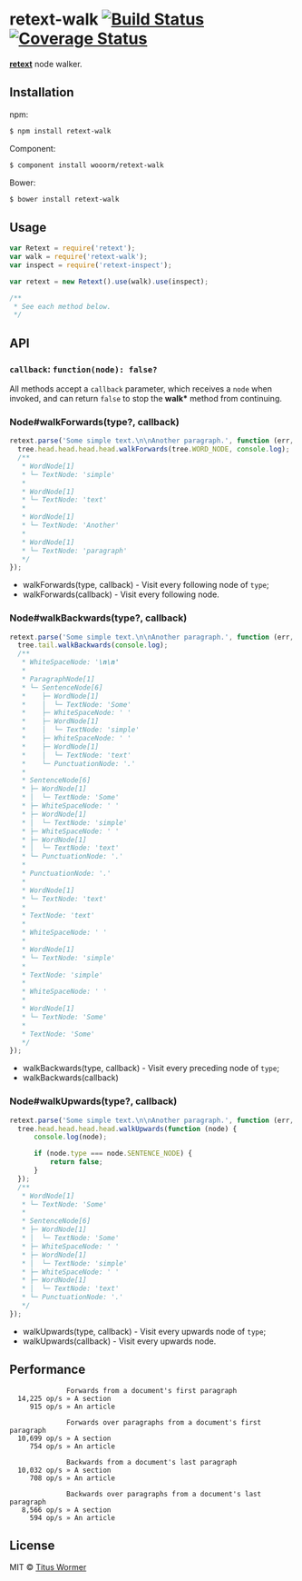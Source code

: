# retext-walk [![Build Status](https://img.shields.io/travis/wooorm/retext-walk.svg?style=flat)](https://travis-ci.org/wooorm/retext-walk) [![Coverage Status](https://img.shields.io/coveralls/wooorm/retext-walk.svg?style=flat)](https://coveralls.io/r/wooorm/retext-walk?branch=master)

**[retext](https://github.com/wooorm/retext "Retext")** node walker.

## Installation

npm:
```sh
$ npm install retext-walk
```

Component:
```sh
$ component install wooorm/retext-walk
```

Bower:
```sh
$ bower install retext-walk
```

## Usage

```js
var Retext = require('retext');
var walk = require('retext-walk');
var inspect = require('retext-inspect');

var retext = new Retext().use(walk).use(inspect);

/**
 * See each method below.
 */
```

## API

### `callback`: `function(node): false?`

All methods accept a `callback` parameter, which receives a `node` when invoked, and can return `false` to stop the **walk\*** method from continuing.

### Node#walkForwards(type?, callback)

```js
retext.parse('Some simple text.\n\nAnother paragraph.', function (err, tree) {
  tree.head.head.head.head.walkForwards(tree.WORD_NODE, console.log);
  /**
   * WordNode[1]
   * └─ TextNode: 'simple'
   *
   * WordNode[1]
   * └─ TextNode: 'text'
   *
   * WordNode[1]
   * └─ TextNode: 'Another'
   *
   * WordNode[1]
   * └─ TextNode: 'paragraph'
   */
});
```

- walkForwards(type, callback) - Visit every following node of `type`;
- walkForwards(callback) - Visit every following node.

### Node#walkBackwards(type?, callback)

```js
retext.parse('Some simple text.\n\nAnother paragraph.', function (err, tree) {
  tree.tail.walkBackwards(console.log);
  /**
   * WhiteSpaceNode: '\n\n'
   *
   * ParagraphNode[1]
   * └─ SentenceNode[6]
   *    ├─ WordNode[1]
   *    │  └─ TextNode: 'Some'
   *    ├─ WhiteSpaceNode: ' '
   *    ├─ WordNode[1]
   *    │  └─ TextNode: 'simple'
   *    ├─ WhiteSpaceNode: ' '
   *    ├─ WordNode[1]
   *    │  └─ TextNode: 'text'
   *    └─ PunctuationNode: '.'
   *
   * SentenceNode[6]
   * ├─ WordNode[1]
   * │  └─ TextNode: 'Some'
   * ├─ WhiteSpaceNode: ' '
   * ├─ WordNode[1]
   * │  └─ TextNode: 'simple'
   * ├─ WhiteSpaceNode: ' '
   * ├─ WordNode[1]
   * │  └─ TextNode: 'text'
   * └─ PunctuationNode: '.'
   *
   * PunctuationNode: '.'
   *
   * WordNode[1]
   * └─ TextNode: 'text'
   *
   * TextNode: 'text'
   *
   * WhiteSpaceNode: ' '
   *
   * WordNode[1]
   * └─ TextNode: 'simple'
   *
   * TextNode: 'simple'
   *
   * WhiteSpaceNode: ' '
   *
   * WordNode[1]
   * └─ TextNode: 'Some'
   *
   * TextNode: 'Some'
   */
});
```

- walkBackwards(type, callback) - Visit every preceding node of `type`;
- walkBackwards(callback)

### Node#walkUpwards(type?, callback)

```js
retext.parse('Some simple text.\n\nAnother paragraph.', function (err, tree) {
  tree.head.head.head.head.walkUpwards(function (node) {
      console.log(node);

      if (node.type === node.SENTENCE_NODE) {
          return false;
      }
  });
  /**
   * WordNode[1]
   * └─ TextNode: 'Some'
   *
   * SentenceNode[6]
   * ├─ WordNode[1]
   * │  └─ TextNode: 'Some'
   * ├─ WhiteSpaceNode: ' '
   * ├─ WordNode[1]
   * │  └─ TextNode: 'simple'
   * ├─ WhiteSpaceNode: ' '
   * ├─ WordNode[1]
   * │  └─ TextNode: 'text'
   * └─ PunctuationNode: '.'
   */
});
```

- walkUpwards(type, callback) - Visit every upwards node of `type`;
- walkUpwards(callback) - Visit every upwards node.

## Performance

```
              Forwards from a document's first paragraph
  14,225 op/s » A section
     915 op/s » An article
  
              Forwards over paragraphs from a document's first paragraph
  10,699 op/s » A section
     754 op/s » An article
  
              Backwards from a document's last paragraph
  10,032 op/s » A section
     708 op/s » An article
  
              Backwards over paragraphs from a document's last paragraph
   8,566 op/s » A section
     594 op/s » An article
```

## License

MIT © [Titus Wormer](http://wooorm.com)
